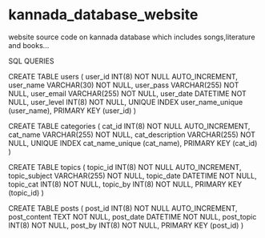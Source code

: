 # kannada_database_website
website source code on kannada database which includes songs,literature and books...


SQL QUERIES

	
CREATE TABLE users (
user_id     INT(8) NOT NULL AUTO_INCREMENT,
user_name   VARCHAR(30) NOT NULL,
user_pass   VARCHAR(255) NOT NULL,
user_email  VARCHAR(255) NOT NULL,
user_date   DATETIME NOT NULL,
user_level  INT(8) NOT NULL,
UNIQUE INDEX user_name_unique (user_name),
PRIMARY KEY (user_id)
) 


CREATE TABLE categories (
cat_id          INT(8) NOT NULL AUTO_INCREMENT,
cat_name        VARCHAR(255) NOT NULL,
cat_description     VARCHAR(255) NOT NULL,
UNIQUE INDEX cat_name_unique (cat_name),
PRIMARY KEY (cat_id)
)

CREATE TABLE topics (
topic_id        INT(8) NOT NULL AUTO_INCREMENT,
topic_subject       VARCHAR(255) NOT NULL,
topic_date      DATETIME NOT NULL,
topic_cat       INT(8) NOT NULL,
topic_by        INT(8) NOT NULL,
PRIMARY KEY (topic_id)
)

CREATE TABLE posts (
post_id         INT(8) NOT NULL AUTO_INCREMENT,
post_content        TEXT NOT NULL,
post_date       DATETIME NOT NULL,
post_topic      INT(8) NOT NULL,
post_by     INT(8) NOT NULL,
PRIMARY KEY (post_id)
)
